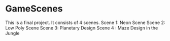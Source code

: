 # GameScenes
This is a final project. It consists of 4 scenes.
Scene 1: Neon Scene
Scene 2: Low Poly Scene
Scene 3: Planetary Design
Scene 4 : Maze Design in the Jungle
